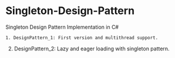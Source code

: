 # Singleton-Design-Pattern
Singleton Design Pattern Implementation in C#

	1. DesignPattern_1: First version and multithread support.
  2. DesignPattern_2: Lazy and eager loading with singleton pattern.
